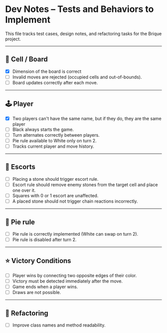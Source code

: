 # Dev Notes – Tests and Behaviors to Implement

This file tracks test cases, design notes, and refactoring tasks for the Brique project.

---

## 🏁️ Cell / Board

- [x] Dimension of the board is correct
- [ ] Invalid moves are rejected (occupied cells and out-of-bounds).
- [ ] Board updates correctly after each move.

---

## 🕹️ Player

- [x] Two players can't have the same name, but if they do, they are the same player
- [ ] Black always starts the game.
- [ ] Turn alternates correctly between players.
- [ ] Pie rule available to White only on turn 2.
- [ ] Tracks current player and move history.

---

## 🧩 Escorts
 
- [ ] Placing a stone should trigger escort rule.
- [ ] Escort rule should remove enemy stones from the target cell and place one over it.
- [ ] Squares with 0 or 1 escort are unaffected.
- [ ] A placed stone should not trigger chain reactions incorrectly.

---

## 🥧 Pie rule

- [ ] Pie rule is correctly implemented (White can swap on turn 2).
- [ ] Pie rule is disabled after turn 2.

---

## ⭐ Victory Conditions

- [ ] Player wins by connecting two opposite edges of their color.
- [ ] Victory must be detected immediately after the move.
- [ ] Game ends when a player wins.
- [ ] Draws are not possible.

---


## 🔁 Refactoring 

- [ ] Improve class names and method readability.
